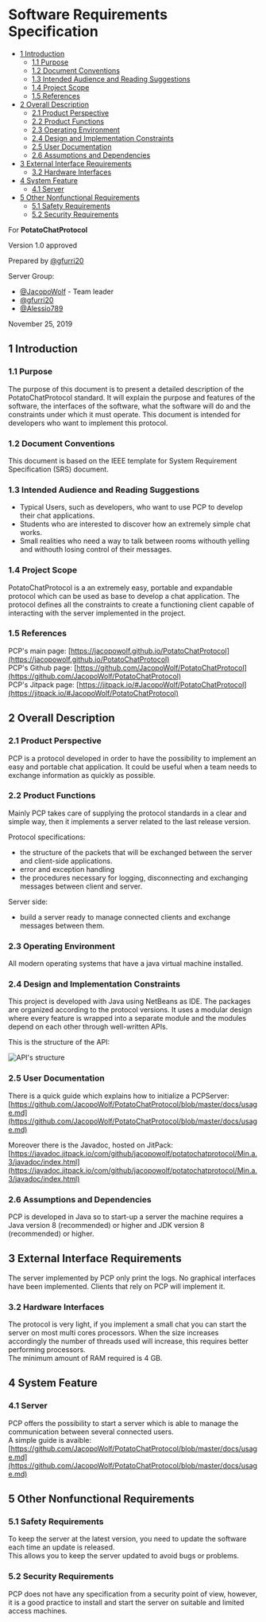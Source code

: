 <h1> Software Requirements Specification </h1>

- [1 Introduction](#1-introduction)
  - [1.1 Purpose](#11-purpose)
  - [1.2 Document Conventions](#12-document-conventions)
  - [1.3 Intended Audience and Reading Suggestions](#13-intended-audience-and-reading-suggestions)
  - [1.4 Project Scope](#14-project-scope)
  - [1.5 References](#15-references)
- [2 Overall Description](#2-overall-description)
  - [2.1 Product Perspective](#21-product-perspective)
  - [2.2 Product Functions](#22-product-functions)
  - [2.3 Operating Environment](#23-operating-environment)
  - [2.4 Design and Implementation Constraints](#24-design-and-implementation-constraints)
  - [2.5 User Documentation](#25-user-documentation)
  - [2.6 Assumptions and Dependencies](#26-assumptions-and-dependencies)
- [3 External Interface Requirements](#3-external-interface-requirements)
  - [3.2 Hardware Interfaces](#32-hardware-interfaces)
- [4 System Feature](#4-system-feature)
  - [4.1 Server](#41-server)
- [5 Other Nonfunctional Requirements](#5-other-nonfunctional-requirements)
  - [5.1 Safety Requirements](#51-safety-requirements)
  - [5.2 Security Requirements](#52-security-requirements)

For **PotatoChatProtocol**

Version 1.0 approved

Prepared by [@gfurri20](https://github.com/gfurri20)

Server Group:
- [@JacopoWolf](https://github.com/JacopoWolf) - Team leader
- [@gfurri20](https://github.com/gfurri20)
- [@Alessio789](https://github.com/Alessio789)

November 25, 2019

## 1 Introduction

### 1.1 Purpose
The purpose of this document is to present a detailed description of the PotatoChatProtocol standard. It will explain the purpose and features of the software, the interfaces of the software, what the software will do and the constraints under which it must operate. This document is intended for developers who want to implement this protocol.


### 1.2 Document Conventions
This document is based on the IEEE template for System Requirement Specification (SRS) document.


### 1.3 Intended Audience and Reading Suggestions
- Typical Users, such as developers, who want to use PCP to develop their chat applications.
- Students who are interested to discover how an extremely simple chat works.
- Small realities who need a way to talk between rooms withouth yelling and withouth losing control of their messages.


### 1.4 Project Scope
PotatoChatProtocol is a an extremely easy, portable and expandable protocol which can be used as base to develop a chat application.
The protocol defines all the constraints to create a functioning client capable of interacting with the server implemented in the project.


### 1.5 References
PCP's main page:
[https://jacopowolf.github.io/PotatoChatProtocol](https://jacopowolf.github.io/PotatoChatProtocol) \
PCP's Github page:
[https://github.com/JacopoWolf/PotatoChatProtocol](https://github.com/JacopoWolf/PotatoChatProtocol) \
PCP's Jitpack page:
[https://jitpack.io/#JacopoWolf/PotatoChatProtocol](https://jitpack.io/#JacopoWolf/PotatoChatProtocol)


## 2 Overall Description

### 2.1 Product Perspective
PCP is a protocol developed in order to have the possibility to implement an easy and portable chat application. It could be useful when a team needs to exchange information as quickly as possible.


### 2.2 Product Functions
Mainly PCP takes care of supplying the protocol standards in a clear and simple way, then it implements a server related to the last release version.

Protocol specifications:
- the structure of the packets that will be exchanged between the server and client-side applications.
- error and exception handling
- the procedures necessary for logging, disconnecting and exchanging messages between client and server.

Server side:
- build a server ready to manage connected clients and exchange messages between them.


### 2.3 Operating Environment
All modern operating systems that have a java virtual machine installed.


### 2.4 Design and Implementation Constraints
This project is developed with Java using NetBeans as IDE. The packages are organized according to the protocol versions. It uses a modular design where every feature is wrapped into a separate module and the modules depend on each other through well-written APIs.

This is the structure of the API:


![API's structure](/docs/img/server-architecture.svg)


### 2.5 User Documentation
There is a quick guide which explains how to initialize a PCPServer:
[https://github.com/JacopoWolf/PotatoChatProtocol/blob/master/docs/usage.md](https://github.com/JacopoWolf/PotatoChatProtocol/blob/master/docs/usage.md)

Moreover there is the Javadoc, hosted on JitPack:
[https://javadoc.jitpack.io/com/github/jacopowolf/potatochatprotocol/Min.a.3/javadoc/index.html](https://javadoc.jitpack.io/com/github/jacopowolf/potatochatprotocol/Min.a.3/javadoc/index.html)


### 2.6 Assumptions and Dependencies
PCP is developed in Java so to start-up a server the machine requires a Java version 8 (recommended) or higher and JDK version 8 (recommended) or higher.


## 3 External Interface Requirements
The server implemented by PCP only print the logs. No graphical interfaces have been implemented. Clients that rely on PCP will implement it.


### 3.2 Hardware Interfaces
The protocol is very light, if you implement a small chat you can start the server on most multi cores processors.
When the size increases accordingly the number of threads used will increase, this requires better performing processors. \
The minimum amount of RAM required is 4 GB.


## 4 System Feature


### 4.1 Server
PCP offers the possibility to start a server which is able to manage the communication between several connected users. \
A simple guide is avaible: [https://github.com/JacopoWolf/PotatoChatProtocol/blob/master/docs/usage.md](https://github.com/JacopoWolf/PotatoChatProtocol/blob/master/docs/usage.md)


## 5 Other Nonfunctional Requirements

### 5.1 Safety Requirements
To keep the server at the latest version, you need to update the software each time an update is released. \
This allows you to keep the server updated to avoid bugs or problems.


### 5.2 Security Requirements
PCP does not have any specification from a security point of view, however, it is a good practice to install and start the server on suitable and limited access machines.